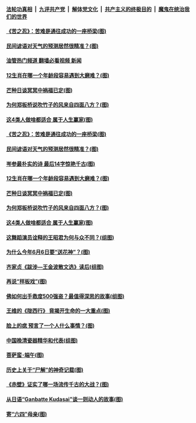 ####  [法轮功真相](../../../../basic/blob/master/README.md?t=06071331) &nbsp;|&nbsp; [九评共产党](../../../../9ping.md/blob/master/README.md?t=06071331) &nbsp;|&nbsp; [解体党文化](../../../../jtdwh.md/blob/master/README.md?t=06071331)  &nbsp;|&nbsp; [共产主义的终极目的](../../../../gczydzjmd.md/blob/master/README.md?t=06071331) &nbsp;|&nbsp; [魔鬼在统治我们的世界](../../../../mgztzwmdsj.md/blob/master/README.md?t=06071331) 

#### [《苦之忍》：苦难是通往成功的一座桥梁(图)](../pages/p7/1008344.md?t=06071331) 

#### [民间谚语对天气的预测居然很精准？(图)](../pages/p7/1001257.md?t=06071331) 

#### [油管热门频道 翻墙必看视频 新闻](http://45.76.130.85:81/youtube.html?06071331)

#### [12生肖在哪一个年龄段容易遇到大磨难？(图)](../pages/p7/1004534.md?t=06071331) 

#### [芒种日谈冥冥中祸福已定(图)](../pages/p7/1008156.md?t=06071331) 

#### [为何郑板桥说吹竹子的风来自四面八方？(图)](../pages/p7/1007439.md?t=06071331) 

#### [这4类人做啥都适合 属于人生赢家(图)](../pages/p7/1003388.md?t=06071331) 

#### [《苦之忍》：苦难是通往成功的一座桥梁(图)](../pages/p7/1008344.md?t=06071331) 

#### [民间谚语对天气的预测居然很精准？(图)](../pages/p7/1001257.md?t=06071331) 

#### [岑参最朴实的诗 最后14字惊艳千古(图)](../pages/p7/1001654.md?t=06071331) 

#### [12生肖在哪一个年龄段容易遇到大磨难？(图)](../pages/p7/1004534.md?t=06071331) 

#### [芒种日谈冥冥中祸福已定(图)](../pages/p7/1008156.md?t=06071331) 

#### [为何郑板桥说吹竹子的风来自四面八方？(图)](../pages/p7/1007439.md?t=06071331) 

#### [这4类人做啥都适合 属于人生赢家(图)](../pages/p7/1003388.md?t=06071331) 

#### [这舞蹈演员诠释的王昭君为何与众不同？(组图)](../pages/p7/1008213.md?t=06071331) 

#### [为什么今年6月6日要“送花神”？(图)](../pages/p7/1007617.md?t=06071331) 

#### [齐家贞《跋涉—王金波散文选》读后(组图)](../pages/p7/1008226.md?t=06071331) 

#### [再说“样板戏”(图)](../pages/p7/1008180.md?t=06071331) 

#### [佛如何出手救度500强盗？最值得深思的故事(组图)](../pages/p7/1006587.md?t=06071331) 

#### [王维的《陇西行》 竟揭开生命的一大重点(图)](../pages/p7/1007208.md?t=06071331) 

#### [脸上的痣 预言了一个人什么事情？(图)](../pages/p7/1004703.md?t=06071331) 

#### [中国晚清瓷器精华和代表(组图)](../pages/p7/1005902.md?t=06071331) 

#### [菩萨蛮･端午(图)](../pages/p7/1008250.md?t=06071331) 

#### [历史上关于“尸解”的神奇记载(图)](../pages/p7/1007629.md?t=06071331) 

#### [《赤壁》证实了哪一场流传千古的大战？(图)](../pages/p7/1007482.md?t=06071331) 

#### [从日语“Ganbatte Kudasai”谈一则动人的故事(图)](../pages/p7/1008207.md?t=06071331) 

#### [寄“六四”母亲(图)](../pages/p7/1008130.md?t=06071331) 

<img src='http://gfw-breaker.win/goodnews/indexes/p7.md' width='0px' height='0px'/>
